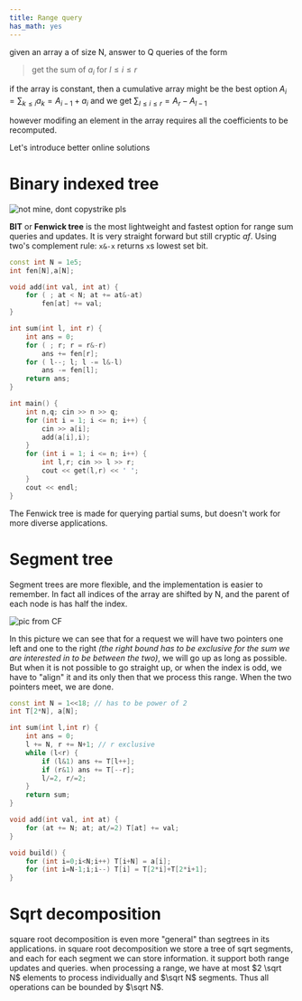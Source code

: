 ```yaml
---
title: Range query
has_math: yes
---
```


given an array a of size N, answer to Q queries of the form
> get the sum of $a_i$ for $l \leq i \leq r$

if the array is constant, then a cumulative array might be the best option
$A_i = \sum_{k \leq i} a_k = A_{i-1} + a_i$ and we get
$\sum_{l \leq i \leq r} = A_r - A_{l-1}$

however modifing an element in the array requires all the coefficients to be recomputed.

Let's introduce better online solutions 

# Binary indexed tree

![not mine, dont copystrike pls](http://mrl.kr/wordpress/wp-content/uploads/2016/02/2.jpg)

**BIT** or **Fenwick tree** is the most lightweight and fastest option
for range sum queries and updates. It is very straight forward but still
cryptic _af_. Using two's complement rule: `x&-x` returns `x`s lowest set bit.

```cpp
const int N = 1e5;
int fen[N],a[N];

void add(int val, int at) {
    for ( ; at < N; at += at&-at)
        fen[at] += val;
}

int sum(int l, int r) {
    int ans = 0;
    for ( ; r; r = r&-r)
        ans += fen[r];
    for ( l--; l; l -= l&-l)
        ans -= fen[l];
    return ans;
}

int main() {
    int n,q; cin >> n >> q;
    for (int i = 1; i <= n; i++) {
        cin >> a[i];
        add(a[i],i);
    }
    for (int i = 1; i <= n; i++) {
        int l,r; cin >> l >> r;
        cout << get(l,r) << ' ';
    }
    cout << endl;
}
```

The Fenwick tree is made for querying partial sums, but doesn't work for more diverse applications.

# Segment tree

Segment trees are more flexible, and the implementation is easier to remember.
In fact all indices of the array are shifted by N,
and the parent of each node is has half the index.

![pic from CF](http://i.imgur.com/GGBmcEP.png)

In this picture we can see that for a request we will have two pointers
one left and one to the right _(the right bound has to be exclusive for the
sum we are interested in to be between the two)_,
we will go up as long as possible. But when it is not possible to go straight up,
or when the index is odd, we have to "align" it and its only then that we process this range.
When the two pointers meet, we are done.

```cpp
const int N = 1<<18; // has to be power of 2
int T[2*N], a[N];

int sum(int l,int r) {
    int ans = 0;
    l += N, r += N+1; // r exclusive
    while (l<r) {
        if (l&1) ans += T[l++];
        if (r&1) ans += T[--r];
        l/=2, r/=2;
    }
    return sum;
}

void add(int val, int at) {
    for (at += N; at; at/=2) T[at] += val;
}

void build() {
    for (int i=0;i<N;i++) T[i+N] = a[i];
    for (int i=N-1;i;i--) T[i] = T[2*i]+T[2*i+1];
}
```

# Sqrt decomposition
square root decomposition is even more "general" than segtrees in its applications.
in square root decomposition we store a tree of sqrt segments, and each for each segment we can store
information. it support both range updates and queries.
when processing a range, we have at most $2 \sqrt N$ elements to process
individually and $\sqrt N$ segments. Thus all operations can be bounded by $\sqrt N$.
